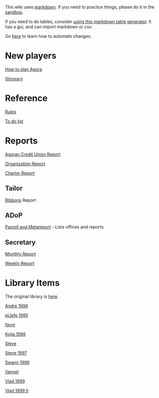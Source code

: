 This wiki uses [markdown](https://github.com/adam-p/markdown-here/wiki/Markdown-Cheatsheet). If you need to practice things, please do it in the [sandbox](/wiki/Sandbox.md).

If you need to do tables, consider [using this markdown table generator](http://www.tablesgenerator.com/markdown_tables). It has a gui, and can import markdown or csv.

Go [here](/wiki/Git.md) to learn how to automate changes.

# New players

[How to play Agora](/wiki/How-to-play-Agora.md)

[Glossary](/wiki/Rules/Glossary.md)

# Reference

[Rules](/wiki/Rules/Wikified-Rules.md)

[To do list](/wiki/To-do-list.md)

# Reports

[Agoran Credit Union Report](/wiki/Reports/Agoran-Credit-Union-Report.md)

[Organization Report](/wiki/Reports/Organization-Report.md)

[Charter Report](/wiki/Reports/Charter-Report.md)

## Tailor

[Ribbons](/wiki/Reports/Ribbons.md) Report

## ADoP

[Payroll and Metareport](/wiki/Reports/Payroll-and-Metareport.md) - Lists offices and reports.

## Secretary

[Monthly Report](/wiki/Reports/Monthly-Report.md)

[Weekly Report](/wiki/Reports/Secretary-Weekly-Report.md)

# Library Items

The original library is [here](ftp://ftp.cse.unsw.edu.au/pub/users/malcolmr/nomic/articles/agora-theses/library.html).

[Andre 1996](/wiki/Library/Andre-1996.md)

[elJefe 1995](/wiki/Library/elJefe-1995.md)

[favor](/wiki/Library/favor.md)

[Kolja 1998](/wiki/Library/Kolja-1998.md)

[Steve](/wiki/Library/Steve.md)

[Steve 1997](/wiki/Library/Steve-1997.md)

[Swann 1996](/wiki/Library/Swann-1996.md)

[Vanyel](/wiki/Library/Vanyel.md)

[Vlad 1999](/wiki/Library/Vlad-1999.md)

[Vlad 1999 II](/wiki/Library/Vlad-1999-II.md)
